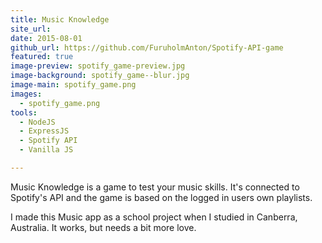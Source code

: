 ```yaml
---
title: Music Knowledge
site_url: 
date: 2015-08-01
github_url: https://github.com/FuruholmAnton/Spotify-API-game
featured: true
image-preview: spotify_game-preview.jpg
image-background: spotify_game--blur.jpg
image-main: spotify_game.png
images:
  - spotify_game.png
tools:
  - NodeJS
  - ExpressJS
  - Spotify API
  - Vanilla JS

---
```


Music Knowledge is a game to test your music skills. It's connected to Spotify's API and the game is based on the logged in users own playlists.

<!--more-->

I made this Music app as a school project when I studied in Canberra, Australia. It works, but needs a bit more love. 
